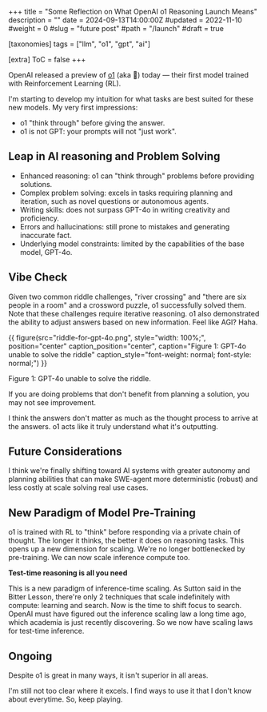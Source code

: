 +++
title = "Some Reflection on What OpenAI o1 Reasoning Launch Means"
description = ""
date = 2024-09-13T14:00:00Z
#updated = 2022-11-10
#weight = 0
#slug = "future post"
#path = "/launch"
#draft = true

[taxonomies]
tags = ["llm", "o1", "gpt", "ai"]

[extra]
ToC = false
+++

OpenAI released a preview of [o1](https://openai.com/o1/) (aka 🍓) today — their first model trained with Reinforcement Learning (RL).

I'm starting to develop my intuition for what tasks are best suited for these new models. My very first impressions:
- o1 "think through" before giving the answer.
- o1 is not GPT: your prompts will not "just work".

## Leap in AI reasoning and Problem Solving

- Enhanced reasoning: o1 can "think through" problems before providing solutions.
- Complex problem solving: excels in tasks requiring planning and iteration, such as novel questions or autonomous agents.
- Writing skills: does not surpass GPT-4o in writing creativity and proficiency.
- Errors and hallucinations: still prone to mistakes and generating inaccurate fact.
- Underlying model constraints: limited by the capabilities of the base model, GPT-4o.

## Vibe Check

Given two common riddle challenges, "river crossing" and "there are six people in a room" and a crossword puzzle, o1 successfully solved them. Note that these challenges require iterative reasoning. o1 also demonstrated the ability to adjust answers based on new information. Feel like AGI? Haha.

{{ figure(src="riddle-for-gpt-4o.png",
       style="width: 100%;",
       position="center"
       caption_position="center",
       caption="Figure 1: GPT-4o unable to solve the riddle"
       caption_style="font-weight: normal; font-style: normal;") }}

Figure 1: GPT-4o unable to solve the riddle.

If you are doing problems that don't benefit from planning a solution, you may not see improvement.

I think the answers don't matter as much as the thought process to arrive at the answers. o1 acts like it truly understand what it's outputting.

## Future Considerations

I think we're finally shifting toward AI systems with greater autonomy and planning abilities that can make SWE-agent more deterministic (robust) and less costly at scale solving real use cases.

## New Paradigm of Model Pre-Training

o1 is trained with RL to "think" before responding via a private chain of thought. The longer it thinks, the better it does on reasoning tasks. This opens up a new dimension for scaling. We're no longer bottlenecked by pre-training. We can now scale inference compute too.

**Test-time reasoning is all you need**

This is a new paradigm of inference-time scaling. As Sutton said in the Bitter Lesson, there're only 2 techniques that scale indefinitely with compute: learning and search. Now is the time to shift focus to search. OpenAI must have figured out the inference scaling law a long time ago, which academia is just recently discovering. So we now have scaling laws for test-time inference.

## Ongoing

Despite o1 is great in many ways, it isn't superior in all areas.

I'm still not too clear where it excels. I find ways to use it that I don't know about everytime. So, keep playing.
